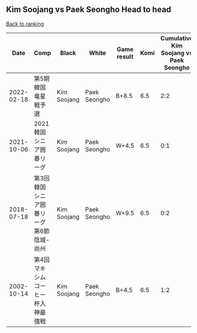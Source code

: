 ## Kim Soojang vs Paek Seongho Head to head

[Back to ranking](../../index.md)




| **Date** | **Comp** | **Black** | **White** | **Game result** | **Komi** | **Cumulative Kim Soojang vs Paek Seongho** | **Kim Soojang streak** | **Paek Seongho streak** | 
| --- | --- | --- | --- | --- | --- | --- | --- | --- |
| 2022-02-18 | 第5期韓国竜星戦予選 | Kim Soojang | Paek Seongho | B+8.5 | 6.5 | 2:2 | 2 | 0 | 
| 2021-10-06 | 2021韓国シニア囲碁リーグ | Kim Soojang | Paek Seongho | W+4.5 | 6.5 | 0:1 | 0 | 1 | 
| 2018-07-18 | 第3回韓国シニア囲碁リーグ第6節陰城-尚州 | Kim Soojang | Paek Seongho | W+9.5 | 6.5 | 0:2 | 0 | 2 | 
| 2002-10-14 | 第4回マキシムコーヒー杯入神最強戦 | Kim Soojang | Paek Seongho | B+4.5 | 6.5 | 1:2 | 1 | 0 |




